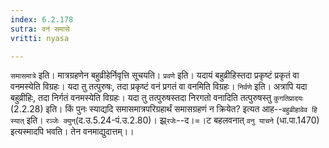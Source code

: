 ```yaml
---
index: 6.2.178
sutra: वनं समासे
vritti: nyasa

---
```

`समासमात्रे` इति। मात्रग्रहणेन बहुव्रीहेर्निवृत्ति सूचयति। `प्रवणे` इति। यदायं बहुव्रीहिस्तदा प्रकृष्टं प्रकृतं वा वनमस्येति विग्रहः। यदा तु तत्पुरुषः, तदा प्रकृष्टं वनं प्रगतं वा वनमिति विग्रहः। `निर्वणे` इति। अत्रापि यदा बहुव्रीहिः, तदा निर्गतं वनमस्येति विग्रहः। यदा तु तत्पुरुषस्तदा निरगतो वनादिति तत्पुरुषस्तु `कुगतिप्रादयः` (2.2.28) इति। किं पुनः स्याद्यदि समासमात्रपरिग्रहार्थं समासग्रहणं न क्रियेत? इत्यत आह--`बहुव्रीहावेव हि स्यात्` इति। `रञ्जेः क्युन्`(द.उ.5.24-पं.उ.2.80)। झ्र्`रजेः`--द।=।ट बहलवनात् `वनु याचने` (धा.पा.1470) इत्यस्मादपि भवति। तेन वनमाद्युदात्तम्।।